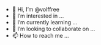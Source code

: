 - 👋 Hi, I’m @volffree
- 👀 I’m interested in ...
- 🌱 I’m currently learning ...
- 💞️ I’m looking to collaborate on ...
- 📫 How to reach me ...

<!---
volffree/volffree is a ✨ special ✨ repository because its `README.md` (this file) appears on your GitHub profile.
You can click the Preview link to take a look at your changes.
--->
